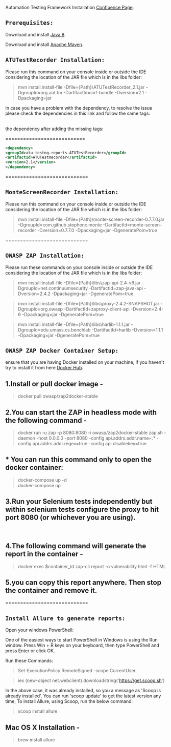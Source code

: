 Automation Testing Framework Installation [Confluence Page](https://cegedimrx.spectrumhosting.net/confluence/display/HEAL/Automation+Testing+Framework+Installation).<br />

## `Prerequisites:`

Download and install [Java 8](https://www.oracle.com/java/technologies/javase/javase-jdk8-downloads.html).<br />

Download and install [Apache Maven](https://maven.apache.org/download.cgi).<br />

## `ATUTestRecorder Installation:`

Please run this command on your console inside or outside the IDE considering the location of the JAR file which is in the libs folder:<br />

> mvn install:install-file -Dfile={Path}\ATUTestRecorder_2.1.jar -DgroupId=org.aut.tm -DartifactId=cxf-bundle -Dversion=2.1 -Dpackaging=jar <br />

In case you have a problem with the dependency, to resolve the issue please check the dependencies in this link and follow the same tags:<br /><br />

the dependency after adding the missing tags:<br />

=========================== <br />
```xml
<dependency>
<groupId>atu.testng.reports.ATUTestRecorder</groupId>
<artifactId>ATUTestRecorder</artifactId>
<version>2.1</version> 
</dependency>
```
============================<br />

## `MonteScreenRecorder Installation:`

Please run this command on your console inside or outside the IDE considering the location of the JAR file which is in the libs folder:<br />

> mvn install:install-file -Dfile={Path}\monte-screen-recorder-0.7.7.0.jar -DgroupId=com.github.stephenc.monte -DartifactId=monte-screen-recorder -Dversion=0.7.7.0 -Dpackaging=jar -DgeneratePom=true <br />

============================<br />
## `OWASP ZAP Installation:`
Please run these commands on your console inside or outside the IDE considering the location of the JAR file which is in the libs folder:<br />

> mvn install:install-file -Dfile={Path}\libs\zap-api-2.4-v6.jar -DgroupId=net.continuumsecurity -DartifactId=zap-java-api -Dversion=2.4.2  -Dpackaging=jar -DgeneratePom=true <br />

> mvn install:install-file -Dfile={Path}\libs\proxy-2.4.2-SNAPSHOT.jar -DgroupId=org.owasp -DartifactId=zaproxy-client-api -Dversion=2.4-6  -Dpackaging=jar -DgeneratePom=true <br />

> mvn install:install-file -Dfile={Path}\libs\harlib-1.1.1.jar -DgroupId=edu.umass.cs.benchlab -DartifactId=harlib -Dversion=1.1.1  -Dpackaging=jar -DgeneratePom=true <br />

## `OWASP ZAP Docker Container Setup:`
ensure that you are having Docker installed on your machine, if you haven't try to install it from here [Docker Hub](https://hub.docker.com/editions/community/docker-ce-desktop-windows/).<br />


## 1.Install or pull docker image -<br />
> docker pull owasp/zap2docker-stable <br />

## 2.You can start the ZAP in headless mode with the following command - <br />
> docker run -u zap -p 8080:8080 -i owasp/zap2docker-stable zap.sh -daemon -host 0.0.0.0 -port 8080 -config api.addrs.addr.name=.* -config api.addrs.addr.regex=true -config api.disablekey=true <br />

## * You can run this command only to open the docker container: <br />
> docker-compose up -d <br />
> docker-compose up <br />
## 3.Run your Selenium tests independently but within selenium tests configure the proxy to hit port 8080 (or whichever you are using). 
<br />

## 4.The following command will generate the report in the container -
> docker exec $container_Id zap-cli report -o vulnerability.html -f HTML <br />

## 5.you can copy this report anywhere. Then stop the container and remove it. 
============================<br />

## `Install Allure to generate reports:`

Open your windows PowerShell:<br />

One of the easiest ways to start PowerShell in Windows is using the Run window. Press Win + R keys on your keyboard, then type PowerShell and press Enter or click OK.<br />

Run these Commands:<br />

> Set-ExecutionPolicy RemoteSigned -scope CurrentUser <br />

> iex (new-object net.webclient).downloadstring('https://get.scoop.sh') <br />

In the above case, it was already installed, so you a message as 'Scoop is already installed'. You can run 'scoop update' to get the latest version any time, To install Allure, using Scoop, run the below command:<br />

> scoop install allure <br />

## Mac OS X Installation -<br />

>brew install allure